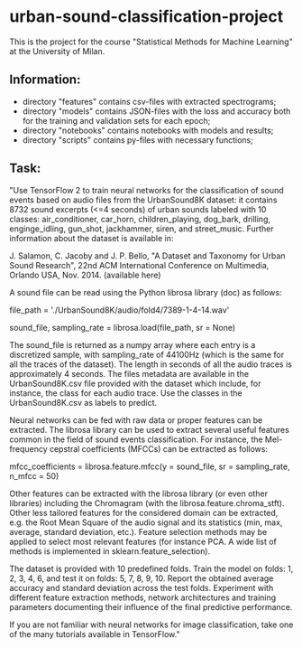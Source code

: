 # urban-sound-classification-project

This is the project for the course "Statistical Methods for Machine Learning" at the University of Milan.

## Information:

- directory "features" contains csv-files with extracted spectrograms;
- directory "models" contains JSON-files with the loss and accuracy both for the training and validation sets for each epoch;
- directory "notebooks" contains notebooks with models and results;
- directory "scripts" contains py-files with necessary functions;

## Task:

"Use TensorFlow 2 to train neural networks for the classification of sound events based on audio files from the UrbanSound8K dataset: it contains 8732 sound excerpts (<=4 seconds) of urban sounds labeled with 10 classes: air_conditioner, car_horn, children_playing, dog_bark, drilling, enginge_idling, gun_shot, jackhammer, siren, and street_music. Further information about the dataset is available in:


J. Salamon, C. Jacoby and J. P. Bello, "A Dataset and Taxonomy for Urban Sound Research", 22nd ACM International Conference on Multimedia, Orlando USA, Nov. 2014. (available here)


A sound file can be read using the Python librosa library (doc) as follows:


file_path = './UrbanSound8K/audio/fold4/7389-1-4-14.wav'

sound_file, sampling_rate = librosa.load(file_path, sr = None)


The sound_file is returned as a numpy array where each entry is a discretized sample, with sampling_rate of 44100Hz (which is the same for all the traces of the dataset). The length in seconds of all the audio traces is approximately 4 seconds. The files metadata are available in the UrbanSound8K.csv file provided with the dataset which include, for instance, the class for each audio trace. Use the classes in the UrbanSound8K.csv as labels to predict.


Neural networks can be fed with raw data or proper features can be extracted. The librosa library can be used to extract several useful features common in the field of sound events classification. For instance, the Mel-frequency cepstral coefficients (MFCCs) can be extracted as follows:


mfcc_coefficients = librosa.feature.mfcc(y = sound_file, sr = sampling_rate, n_mfcc = 50)


Other features can be extracted with the librosa library (or even other libraries) including the Chromagram (with the librosa.feature.chroma_stft). Other less tailored features for the considered domain can be extracted, e.g. the Root Mean Square of the audio signal and its statistics (min, max, average, standard deviation, etc.). Feature selection methods may be applied to select most relevant features (for instance PCA. A wide list of methods is implemented in sklearn.feature_selection).


The dataset is provided with 10 predefined folds. Train the model on folds: 1, 2, 3, 4, 6, and test it on folds: 5, 7, 8, 9, 10. Report the obtained average accuracy and standard deviation across the test folds. Experiment with different feature extraction methods, network architectures and training parameters documenting their influence of the final predictive performance.

 

If you are not familiar with neural networks for image classification, take one of the many tutorials available in TensorFlow."
